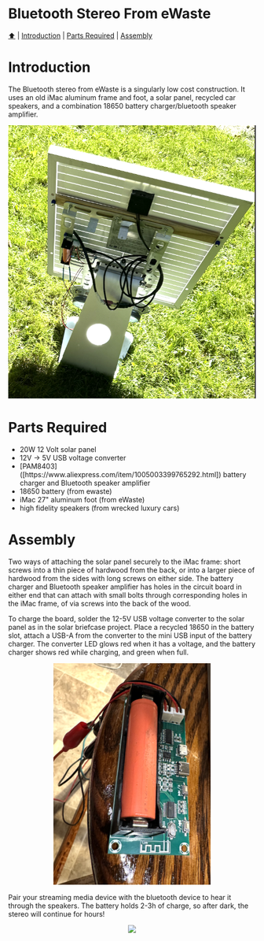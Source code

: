<!DOCTYPE html>
<h1 id="top">Bluetooth Stereo From eWaste</h1>
<p><a href="README.md"> ⬆️</a> | <a href="bluetoothewastestereo.md#Introduction">Introduction</a> | <a href="bluetoothewastestereo.md#partslist">Parts Required</a> | <a href="bluetoothewastestereo.md#assembly">Assembly</a></p>
<h1 id="introduction">Introduction</h1>                                                                         
<p>The Bluetooth stereo from eWaste is a singularly low cost construction.  It uses an old iMac aluminum frame and foot, a solar panel, recycled car speakers, and a combination 18650 battery charger/bluetooth speaker amplifier.</p>
<p align="center"><img src="BT_stereo_01.png" width="640"></p>
<h1 id="partslist">Parts Required</h1> 
<p>
  <ul>
    <li>20W 12 Volt solar panel</li>
        <li>12V -> 5V USB voltage converter</li>
        <li>[PAM8403]([https://www.aliexpress.com/item/1005003399765292.html]) battery charger and Bluetooth speaker amplifier</li>
        <li>18650 battery (from ewaste)</li>
        <li>iMac 27" aluminum foot (from eWaste)</li>
        <li>high fidelity speakers (from wrecked luxury cars)</li>
  </ul>
</p>
<h1 id="assembly">Assembly</h1> 
<p>Two ways of attaching the solar panel securely to the iMac frame: short screws into a thin piece of hardwood from the back, or into a larger piece of hardwood from the sides with long screws on either side.  The battery charger and Bluetooth speaker amplifier has holes in the circuit board in either end that can attach with small bolts through corresponding holes in the iMac frame, of via screws into the back of the wood.   
  
To charge the board, solder the 12-5V USB voltage converter to the solar panel as in the solar briefcase project.  Place a recycled 18650 in the battery slot, attach a USB-A from the converter to the mini USB input of the battery charger.  The converter LED glows red when it has a voltage, and the battery charger shows red while charging, and green when full.  </p>
<p align="center"><img src="BT_stereo_03.png" width="320"></p>
<p>Pair your streaming media device with the bluetooth device to hear it through the speakers.   The battery holds 2-3h of charge, so after dark, the stereo will continue for hours! </p>
<p align="center"><img src="BT_stereo_02.png" width="320"></p>
</html>
